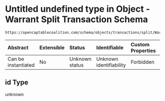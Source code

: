 # Untitled undefined type in Object - Warrant Split Transaction Schema

```txt
https://opencaptablecoalition.com/schema/objects/transactions/split/WarrantSplit.schema.json#/properties/id
```



| Abstract            | Extensible | Status         | Identifiable            | Custom Properties | Additional Properties | Access Restrictions | Defined In                                                                                                           |
| :------------------ | :--------- | :------------- | :---------------------- | :---------------- | :-------------------- | :------------------ | :------------------------------------------------------------------------------------------------------------------- |
| Can be instantiated | No         | Unknown status | Unknown identifiability | Forbidden         | Allowed               | none                | [WarrantSplit.schema.json*](../../schema/objects/transactions/split/WarrantSplit.schema.json "open original schema") |

## id Type

unknown
